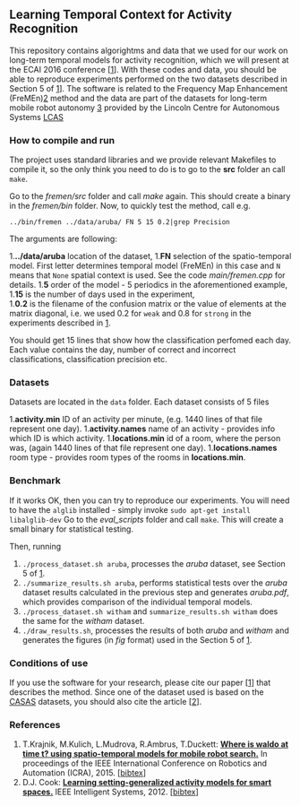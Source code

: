 ## Learning Temporal Context for Activity Recognition 

This repository contains algorightms and data that we used for our work on long-term temporal models for activity recognition, which we will present at the ECAI 2016 conference [[1](#references)].
With these codes and data, you should be able to reproduce experiments performed on the two datasets described in Section 5 of [1](#references)].
The software is related to the Frequency Map Enhancement (FreMEn)[2](#references) method and the data are part of the datasets for long-term mobile robot autonomy [3](#references) provided by the Lincoln Centre for Autonomous Systems [LCAS](http://robots.lincoln.ac.uk)

### How to compile and run 

The project uses standard libraries and we provide relevant Makefiles to compile it, so the only think you need to do is to go to the <b>src</b> folder an call `make`.

Go to the <i>fremen/src</i> folder and call <i>make</i> again. This should create a binary in the <i>fremen/bin</i> folder.
Now, to quickly test the method, call e.g.

`../bin/fremen ../data/aruba/ FN 5 15 0.2|grep Precision`

The arguments are following:

1.<b>../data/aruba</b> location of the dataset,
1.<b>FN</b> selection of the spatio-temporal model. First letter determines temporal model (FreMEn) in this case and `N` means that `None` spatial context is used. See the code <i> main/fremen.cpp</i> for details.
1.<b>5</b> order of the model - 5 periodics in the aforementioned example,
1.<b>15</b> is the number of days used in the experiment,  
1.<b>0.2</b> is the filename of the confusion matrix or the value of elements at the matrix diagonal, i.e. we used 0.2 for `weak` and 0.8 for `strong` in the experiments described in [1](reference).

You should get 15 lines that show how the classification perfomed each day.
Each value contains the day, number of correct and incorrect classifications, classification precision etc.

### Datasets

Datasets are located in the `data` folder. Each dataset consists of 5 files 

1.<b>activity.min</b> ID of an activity per minute, (e.g. 1440 lines of that file represent one day).
1.<b>activity.names</b> name of an activity - provides info which ID is which activity. 
1.<b>locations.min</b> id of a room, where the person was, (again 1440 lines of that file represent one day).
1.<b>locations.names</b> room type - provides room types of the rooms in <b>locations.min</b>. 

### Benchmark 

If it works OK, then you can try to reproduce our experiments.
You will need to have the `alglib` installed - simply invoke `sudo apt-get install libalglib-dev`
Go to the <i>eval_scripts</i> folder and call `make`.
This will create a small binary for statistical testing.

Then, running

1. ``./process_dataset.sh aruba``, processes the <i>aruba</i> dataset, see Section 5 of [1](#references).
1. ``./summarize_results.sh aruba``, performs statistical tests over the <i>aruba</i> dataset results calculated in the previous step and generates <i>aruba.pdf</i>, which provides comparison of the individual temporal models.
1. ``./process_dataset.sh witham`` and ``summarize_results.sh witham`` does the same for the <i>witham</i> dataset.
1. ``./draw_results.sh``, processes the results of both <i>aruba</i> and <i>witham</i> and generates the figures (in <i>fig</i> format) used in the Section 5 of [1](#references).

### Conditions of use 

If you use the software for your research, please cite our paper [[1](#references)] that describes the method.
Since one of the dataset used is based on the [CASAS](http://ailab.wsu.edu/casas/) datasets, you should also cite the article [[2](#references)].

### References

1. T.Krajnik, M.Kulich, L.Mudrova, R.Ambrus, T.Duckett: <b>[Where is waldo at time t? using spatio-temporal models for mobile robot search.](http://raw.githubusercontent.com/wiki/gestom/fremen/papers/fremen_2015_ICRA_search.pdf)</b> In proceedings of the IEEE International Conference on Robotics and Automation (ICRA), 2015. [[bibtex](http://raw.githubusercontent.com/wiki/gestom/fremen/papers/fremen_2015_ICRA_search.bib)]
1. D.J. Cook: <b>[Learning setting-generalized activity models for smart spaces.](http://eecs.wsu.edu/~cook/pubs/is10.pdf)</b> IEEE Intelligent Systems, 2012. [[bibtex](http://dblp.uni-trier.de/rec/bibtex/journals/expert/Cook12)]

